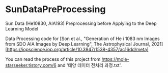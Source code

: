 # SunDataPreProcessing
Sun Data (He10830, AIA193) Preprocessing before Applying to the Deep Learning Model

Data Processing code for [Son et al., "Generation of He i 1083 nm Images from SDO AIA Images by Deep Learning", The Astrophysical Journal, 2021][https://iopscience.iop.org/article/10.3847/1538-4357/ac16dd/meta]

You can read the process of this project from https://mole-starseeker.tistory.com/6 and '태양 데이터 전처리 과정.txt'.
